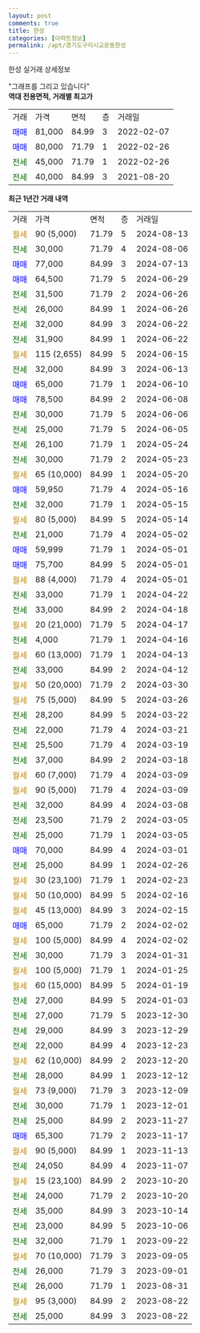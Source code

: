 ```yaml
---
layout: post
comments: true
title: 한성
categories: [아파트정보]
permalink: /apt/경기도구리시교문동한성
---
```


한성 실거래 상세정보

<script type="text/javascript">
  google.charts.load('current', {'packages':['line', 'corechart']});
  google.charts.setOnLoadCallback(drawChart);

  function drawChart() {
    var data = new google.visualization.DataTable();
    data.addColumn('date', '거래일');
    data.addColumn('number', "매매");
    data.addColumn('number', "전세");
    data.addColumn('number', "전매");

    data.addRows([[new Date(Date.parse("2024-08-13")), null, null, null], [new Date(Date.parse("2024-08-06")), null, 30000, null], [new Date(Date.parse("2024-07-13")), 77000, null, null], [new Date(Date.parse("2024-06-29")), 64500, null, null], [new Date(Date.parse("2024-06-26")), null, 31500, null], [new Date(Date.parse("2024-06-26")), null, 26000, null], [new Date(Date.parse("2024-06-22")), null, 32000, null], [new Date(Date.parse("2024-06-22")), null, 31900, null], [new Date(Date.parse("2024-06-15")), null, null, null], [new Date(Date.parse("2024-06-13")), null, 32000, null], [new Date(Date.parse("2024-06-10")), 65000, null, null], [new Date(Date.parse("2024-06-08")), 78500, null, null], [new Date(Date.parse("2024-06-06")), null, 30000, null], [new Date(Date.parse("2024-06-05")), null, 25000, null], [new Date(Date.parse("2024-05-24")), null, 26100, null], [new Date(Date.parse("2024-05-23")), null, 30000, null], [new Date(Date.parse("2024-05-20")), null, null, null], [new Date(Date.parse("2024-05-16")), 59950, null, null], [new Date(Date.parse("2024-05-15")), null, 32000, null], [new Date(Date.parse("2024-05-14")), null, null, null], [new Date(Date.parse("2024-05-02")), null, 21000, null], [new Date(Date.parse("2024-05-01")), 59999, null, null], [new Date(Date.parse("2024-05-01")), 75700, null, null], [new Date(Date.parse("2024-05-01")), null, null, null], [new Date(Date.parse("2024-04-22")), null, 33000, null], [new Date(Date.parse("2024-04-18")), null, 33000, null], [new Date(Date.parse("2024-04-17")), null, null, null], [new Date(Date.parse("2024-04-16")), null, 4000, null], [new Date(Date.parse("2024-04-13")), null, null, null], [new Date(Date.parse("2024-04-12")), null, 33000, null], [new Date(Date.parse("2024-03-30")), null, null, null], [new Date(Date.parse("2024-03-26")), null, null, null], [new Date(Date.parse("2024-03-22")), null, 28200, null], [new Date(Date.parse("2024-03-21")), null, 22000, null], [new Date(Date.parse("2024-03-19")), null, 25500, null], [new Date(Date.parse("2024-03-18")), null, 37000, null], [new Date(Date.parse("2024-03-09")), null, null, null], [new Date(Date.parse("2024-03-09")), null, null, null], [new Date(Date.parse("2024-03-08")), null, 32000, null], [new Date(Date.parse("2024-03-05")), null, 23500, null], [new Date(Date.parse("2024-03-05")), null, 25000, null], [new Date(Date.parse("2024-03-01")), 70000, null, null], [new Date(Date.parse("2024-02-26")), null, 25000, null], [new Date(Date.parse("2024-02-23")), null, null, null], [new Date(Date.parse("2024-02-16")), null, null, null], [new Date(Date.parse("2024-02-15")), null, null, null], [new Date(Date.parse("2024-02-02")), 65000, null, null], [new Date(Date.parse("2024-02-02")), null, null, null], [new Date(Date.parse("2024-01-31")), null, 30000, null], [new Date(Date.parse("2024-01-25")), null, null, null], [new Date(Date.parse("2024-01-19")), null, null, null], [new Date(Date.parse("2024-01-03")), null, 27000, null], [new Date(Date.parse("2023-12-30")), null, 27000, null], [new Date(Date.parse("2023-12-29")), null, 29000, null], [new Date(Date.parse("2023-12-23")), null, 22000, null], [new Date(Date.parse("2023-12-20")), null, null, null], [new Date(Date.parse("2023-12-12")), null, 28000, null], [new Date(Date.parse("2023-12-09")), null, null, null], [new Date(Date.parse("2023-12-01")), null, 30000, null], [new Date(Date.parse("2023-11-27")), null, 25000, null], [new Date(Date.parse("2023-11-17")), 65300, null, null], [new Date(Date.parse("2023-11-13")), null, null, null], [new Date(Date.parse("2023-11-07")), null, 24050, null], [new Date(Date.parse("2023-10-20")), null, null, null], [new Date(Date.parse("2023-10-20")), null, 24000, null], [new Date(Date.parse("2023-10-14")), null, 35000, null], [new Date(Date.parse("2023-10-06")), null, 23000, null], [new Date(Date.parse("2023-09-22")), null, 32000, null], [new Date(Date.parse("2023-09-05")), null, null, null], [new Date(Date.parse("2023-09-01")), null, 26000, null], [new Date(Date.parse("2023-08-31")), null, 26000, null], [new Date(Date.parse("2023-08-22")), null, null, null], [new Date(Date.parse("2023-08-22")), null, 25000, null]]);

    var options = {
      hAxis: {
        format: 'yyyy/MM/dd'
      },    
      lineWidth: 0,
      pointsVisible: true,    
      title: '최근 1년간 유형별 실거래가 분포',
      legend: { position: 'bottom' }
    };

    var formatter = new google.visualization.NumberFormat({pattern:'###,###'} );
    formatter.format(data, 1);
    formatter.format(data, 2);
    
    setTimeout(function() {
        var chart = new google.visualization.LineChart(document.getElementById('columnchart_material'));
        chart.draw(data, (options));
        document.getElementById('loading').style.display = 'none';
    }, 200);
  }
</script>


<div id="loading" style="z-index:20; display: block; margin-left: 0px">"그래프를 그리고 있습니다"</div>
<div id="columnchart_material" style="width: 95%; margin-left: 0px; display: block"></div>
<!-- contents start -->
<b>역대 전용면적, 거래별 최고가</b>
<table class="sortable">
    <tr>
      <td>거래</td>
      <td>가격</td>
      <td>면적</td>
      <td>층</td>
      <td>거래일</td>
    </tr>
        <tr>
          <td><a style="color: blue">매매</a></td>
          <td>81,000</td>
          <td>84.99</td>
          <td>3</td>
          <td>2022-02-07</td>
        </tr>            <tr>
          <td><a style="color: blue">매매</a></td>
          <td>80,000</td>
          <td>71.79</td>
          <td>1</td>
          <td>2022-02-26</td>
        </tr>        
        <tr>
              <td><a style="color: darkgreen">전세</a></td>
              <td>45,000</td>
              <td>71.79</td>
              <td>1</td>
              <td>2022-02-26</td>
            </tr>            <tr>
              <td><a style="color: darkgreen">전세</a></td>
              <td>40,000</td>
              <td>84.99</td>
              <td>3</td>
              <td>2021-08-20</td>
            </tr>        
    
</table>

<b>최근 1년간 거래 내역</b>

<table class="sortable">
    <tr>
      <td>거래</td>
      <td>가격</td>
      <td>면적</td>
      <td>층</td>
      <td>거래일</td>
    </tr>
    <tr>
      <td><a style="color: darkgoldenrod">월세</a></td>
      <td>90 (5,000)</td>
      <td>71.79</td>
      <td>5</td>
      <td>2024-08-13</td>
    </tr>          <tr>
      <td><a style="color: darkgreen">전세</a></td>
      <td>30,000</td>
      <td>71.79</td>
      <td>4</td>
      <td>2024-08-06</td>
    </tr>          <tr>
      <td><a style="color: blue">매매</a></td>
      <td>77,000</td>
      <td>84.99</td>
      <td>3</td>
      <td>2024-07-13</td>
    </tr>          <tr>
      <td><a style="color: blue">매매</a></td>
      <td>64,500</td>
      <td>71.79</td>
      <td>5</td>
      <td>2024-06-29</td>
    </tr>          <tr>
      <td><a style="color: darkgreen">전세</a></td>
      <td>31,500</td>
      <td>71.79</td>
      <td>2</td>
      <td>2024-06-26</td>
    </tr>          <tr>
      <td><a style="color: darkgreen">전세</a></td>
      <td>26,000</td>
      <td>84.99</td>
      <td>1</td>
      <td>2024-06-26</td>
    </tr>          <tr>
      <td><a style="color: darkgreen">전세</a></td>
      <td>32,000</td>
      <td>84.99</td>
      <td>3</td>
      <td>2024-06-22</td>
    </tr>          <tr>
      <td><a style="color: darkgreen">전세</a></td>
      <td>31,900</td>
      <td>84.99</td>
      <td>1</td>
      <td>2024-06-22</td>
    </tr>          <tr>
      <td><a style="color: darkgoldenrod">월세</a></td>
      <td>115 (2,655)</td>
      <td>84.99</td>
      <td>5</td>
      <td>2024-06-15</td>
    </tr>          <tr>
      <td><a style="color: darkgreen">전세</a></td>
      <td>32,000</td>
      <td>84.99</td>
      <td>3</td>
      <td>2024-06-13</td>
    </tr>          <tr>
      <td><a style="color: blue">매매</a></td>
      <td>65,000</td>
      <td>71.79</td>
      <td>1</td>
      <td>2024-06-10</td>
    </tr>          <tr>
      <td><a style="color: blue">매매</a></td>
      <td>78,500</td>
      <td>84.99</td>
      <td>2</td>
      <td>2024-06-08</td>
    </tr>          <tr>
      <td><a style="color: darkgreen">전세</a></td>
      <td>30,000</td>
      <td>71.79</td>
      <td>5</td>
      <td>2024-06-06</td>
    </tr>          <tr>
      <td><a style="color: darkgreen">전세</a></td>
      <td>25,000</td>
      <td>71.79</td>
      <td>5</td>
      <td>2024-06-05</td>
    </tr>          <tr>
      <td><a style="color: darkgreen">전세</a></td>
      <td>26,100</td>
      <td>71.79</td>
      <td>1</td>
      <td>2024-05-24</td>
    </tr>          <tr>
      <td><a style="color: darkgreen">전세</a></td>
      <td>30,000</td>
      <td>71.79</td>
      <td>2</td>
      <td>2024-05-23</td>
    </tr>          <tr>
      <td><a style="color: darkgoldenrod">월세</a></td>
      <td>65 (10,000)</td>
      <td>84.99</td>
      <td>1</td>
      <td>2024-05-20</td>
    </tr>          <tr>
      <td><a style="color: blue">매매</a></td>
      <td>59,950</td>
      <td>71.79</td>
      <td>4</td>
      <td>2024-05-16</td>
    </tr>          <tr>
      <td><a style="color: darkgreen">전세</a></td>
      <td>32,000</td>
      <td>71.79</td>
      <td>1</td>
      <td>2024-05-15</td>
    </tr>          <tr>
      <td><a style="color: darkgoldenrod">월세</a></td>
      <td>80 (5,000)</td>
      <td>84.99</td>
      <td>5</td>
      <td>2024-05-14</td>
    </tr>          <tr>
      <td><a style="color: darkgreen">전세</a></td>
      <td>21,000</td>
      <td>71.79</td>
      <td>4</td>
      <td>2024-05-02</td>
    </tr>          <tr>
      <td><a style="color: blue">매매</a></td>
      <td>59,999</td>
      <td>71.79</td>
      <td>1</td>
      <td>2024-05-01</td>
    </tr>          <tr>
      <td><a style="color: blue">매매</a></td>
      <td>75,700</td>
      <td>84.99</td>
      <td>5</td>
      <td>2024-05-01</td>
    </tr>          <tr>
      <td><a style="color: darkgoldenrod">월세</a></td>
      <td>88 (4,000)</td>
      <td>71.79</td>
      <td>4</td>
      <td>2024-05-01</td>
    </tr>          <tr>
      <td><a style="color: darkgreen">전세</a></td>
      <td>33,000</td>
      <td>71.79</td>
      <td>1</td>
      <td>2024-04-22</td>
    </tr>          <tr>
      <td><a style="color: darkgreen">전세</a></td>
      <td>33,000</td>
      <td>84.99</td>
      <td>2</td>
      <td>2024-04-18</td>
    </tr>          <tr>
      <td><a style="color: darkgoldenrod">월세</a></td>
      <td>20 (21,000)</td>
      <td>71.79</td>
      <td>5</td>
      <td>2024-04-17</td>
    </tr>          <tr>
      <td><a style="color: darkgreen">전세</a></td>
      <td>4,000</td>
      <td>71.79</td>
      <td>1</td>
      <td>2024-04-16</td>
    </tr>          <tr>
      <td><a style="color: darkgoldenrod">월세</a></td>
      <td>60 (13,000)</td>
      <td>71.79</td>
      <td>1</td>
      <td>2024-04-13</td>
    </tr>          <tr>
      <td><a style="color: darkgreen">전세</a></td>
      <td>33,000</td>
      <td>84.99</td>
      <td>2</td>
      <td>2024-04-12</td>
    </tr>          <tr>
      <td><a style="color: darkgoldenrod">월세</a></td>
      <td>50 (20,000)</td>
      <td>71.79</td>
      <td>2</td>
      <td>2024-03-30</td>
    </tr>          <tr>
      <td><a style="color: darkgoldenrod">월세</a></td>
      <td>75 (5,000)</td>
      <td>84.99</td>
      <td>5</td>
      <td>2024-03-26</td>
    </tr>          <tr>
      <td><a style="color: darkgreen">전세</a></td>
      <td>28,200</td>
      <td>84.99</td>
      <td>5</td>
      <td>2024-03-22</td>
    </tr>          <tr>
      <td><a style="color: darkgreen">전세</a></td>
      <td>22,000</td>
      <td>71.79</td>
      <td>4</td>
      <td>2024-03-21</td>
    </tr>          <tr>
      <td><a style="color: darkgreen">전세</a></td>
      <td>25,500</td>
      <td>71.79</td>
      <td>4</td>
      <td>2024-03-19</td>
    </tr>          <tr>
      <td><a style="color: darkgreen">전세</a></td>
      <td>37,000</td>
      <td>84.99</td>
      <td>2</td>
      <td>2024-03-18</td>
    </tr>          <tr>
      <td><a style="color: darkgoldenrod">월세</a></td>
      <td>60 (7,000)</td>
      <td>71.79</td>
      <td>4</td>
      <td>2024-03-09</td>
    </tr>          <tr>
      <td><a style="color: darkgoldenrod">월세</a></td>
      <td>90 (5,000)</td>
      <td>71.79</td>
      <td>4</td>
      <td>2024-03-09</td>
    </tr>          <tr>
      <td><a style="color: darkgreen">전세</a></td>
      <td>32,000</td>
      <td>84.99</td>
      <td>4</td>
      <td>2024-03-08</td>
    </tr>          <tr>
      <td><a style="color: darkgreen">전세</a></td>
      <td>23,500</td>
      <td>71.79</td>
      <td>2</td>
      <td>2024-03-05</td>
    </tr>          <tr>
      <td><a style="color: darkgreen">전세</a></td>
      <td>25,000</td>
      <td>71.79</td>
      <td>1</td>
      <td>2024-03-05</td>
    </tr>          <tr>
      <td><a style="color: blue">매매</a></td>
      <td>70,000</td>
      <td>84.99</td>
      <td>4</td>
      <td>2024-03-01</td>
    </tr>          <tr>
      <td><a style="color: darkgreen">전세</a></td>
      <td>25,000</td>
      <td>84.99</td>
      <td>1</td>
      <td>2024-02-26</td>
    </tr>          <tr>
      <td><a style="color: darkgoldenrod">월세</a></td>
      <td>30 (23,100)</td>
      <td>71.79</td>
      <td>1</td>
      <td>2024-02-23</td>
    </tr>          <tr>
      <td><a style="color: darkgoldenrod">월세</a></td>
      <td>50 (10,000)</td>
      <td>84.99</td>
      <td>5</td>
      <td>2024-02-16</td>
    </tr>          <tr>
      <td><a style="color: darkgoldenrod">월세</a></td>
      <td>45 (13,000)</td>
      <td>84.99</td>
      <td>3</td>
      <td>2024-02-15</td>
    </tr>          <tr>
      <td><a style="color: blue">매매</a></td>
      <td>65,000</td>
      <td>71.79</td>
      <td>2</td>
      <td>2024-02-02</td>
    </tr>          <tr>
      <td><a style="color: darkgoldenrod">월세</a></td>
      <td>100 (5,000)</td>
      <td>84.99</td>
      <td>4</td>
      <td>2024-02-02</td>
    </tr>          <tr>
      <td><a style="color: darkgreen">전세</a></td>
      <td>30,000</td>
      <td>71.79</td>
      <td>3</td>
      <td>2024-01-31</td>
    </tr>          <tr>
      <td><a style="color: darkgoldenrod">월세</a></td>
      <td>100 (5,000)</td>
      <td>71.79</td>
      <td>1</td>
      <td>2024-01-25</td>
    </tr>          <tr>
      <td><a style="color: darkgoldenrod">월세</a></td>
      <td>60 (15,000)</td>
      <td>84.99</td>
      <td>5</td>
      <td>2024-01-19</td>
    </tr>          <tr>
      <td><a style="color: darkgreen">전세</a></td>
      <td>27,000</td>
      <td>84.99</td>
      <td>5</td>
      <td>2024-01-03</td>
    </tr>          <tr>
      <td><a style="color: darkgreen">전세</a></td>
      <td>27,000</td>
      <td>71.79</td>
      <td>5</td>
      <td>2023-12-30</td>
    </tr>          <tr>
      <td><a style="color: darkgreen">전세</a></td>
      <td>29,000</td>
      <td>84.99</td>
      <td>3</td>
      <td>2023-12-29</td>
    </tr>          <tr>
      <td><a style="color: darkgreen">전세</a></td>
      <td>22,000</td>
      <td>84.99</td>
      <td>4</td>
      <td>2023-12-23</td>
    </tr>          <tr>
      <td><a style="color: darkgoldenrod">월세</a></td>
      <td>62 (10,000)</td>
      <td>84.99</td>
      <td>2</td>
      <td>2023-12-20</td>
    </tr>          <tr>
      <td><a style="color: darkgreen">전세</a></td>
      <td>28,000</td>
      <td>84.99</td>
      <td>1</td>
      <td>2023-12-12</td>
    </tr>          <tr>
      <td><a style="color: darkgoldenrod">월세</a></td>
      <td>73 (9,000)</td>
      <td>71.79</td>
      <td>3</td>
      <td>2023-12-09</td>
    </tr>          <tr>
      <td><a style="color: darkgreen">전세</a></td>
      <td>30,000</td>
      <td>71.79</td>
      <td>1</td>
      <td>2023-12-01</td>
    </tr>          <tr>
      <td><a style="color: darkgreen">전세</a></td>
      <td>25,000</td>
      <td>84.99</td>
      <td>2</td>
      <td>2023-11-27</td>
    </tr>          <tr>
      <td><a style="color: blue">매매</a></td>
      <td>65,300</td>
      <td>71.79</td>
      <td>2</td>
      <td>2023-11-17</td>
    </tr>          <tr>
      <td><a style="color: darkgoldenrod">월세</a></td>
      <td>90 (5,000)</td>
      <td>84.99</td>
      <td>1</td>
      <td>2023-11-13</td>
    </tr>          <tr>
      <td><a style="color: darkgreen">전세</a></td>
      <td>24,050</td>
      <td>84.99</td>
      <td>4</td>
      <td>2023-11-07</td>
    </tr>          <tr>
      <td><a style="color: darkgoldenrod">월세</a></td>
      <td>15 (23,100)</td>
      <td>84.99</td>
      <td>2</td>
      <td>2023-10-20</td>
    </tr>          <tr>
      <td><a style="color: darkgreen">전세</a></td>
      <td>24,000</td>
      <td>71.79</td>
      <td>2</td>
      <td>2023-10-20</td>
    </tr>          <tr>
      <td><a style="color: darkgreen">전세</a></td>
      <td>35,000</td>
      <td>84.99</td>
      <td>3</td>
      <td>2023-10-14</td>
    </tr>          <tr>
      <td><a style="color: darkgreen">전세</a></td>
      <td>23,000</td>
      <td>84.99</td>
      <td>5</td>
      <td>2023-10-06</td>
    </tr>          <tr>
      <td><a style="color: darkgreen">전세</a></td>
      <td>32,000</td>
      <td>71.79</td>
      <td>1</td>
      <td>2023-09-22</td>
    </tr>          <tr>
      <td><a style="color: darkgoldenrod">월세</a></td>
      <td>70 (10,000)</td>
      <td>71.79</td>
      <td>3</td>
      <td>2023-09-05</td>
    </tr>          <tr>
      <td><a style="color: darkgreen">전세</a></td>
      <td>26,000</td>
      <td>71.79</td>
      <td>3</td>
      <td>2023-09-01</td>
    </tr>          <tr>
      <td><a style="color: darkgreen">전세</a></td>
      <td>26,000</td>
      <td>71.79</td>
      <td>1</td>
      <td>2023-08-31</td>
    </tr>          <tr>
      <td><a style="color: darkgoldenrod">월세</a></td>
      <td>95 (3,000)</td>
      <td>84.99</td>
      <td>2</td>
      <td>2023-08-22</td>
    </tr>          <tr>
      <td><a style="color: darkgreen">전세</a></td>
      <td>25,000</td>
      <td>84.99</td>
      <td>3</td>
      <td>2023-08-22</td>
    </tr>      </table>
<!-- contents end -->    

